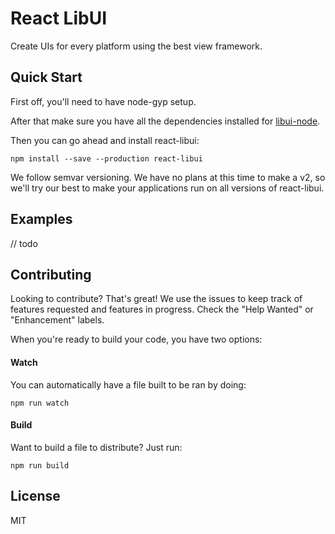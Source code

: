 # React LibUI
Create UIs for every platform using the best view framework.

## Quick Start

First off, you'll need to have node-gyp setup.

After that make sure you have all the dependencies installed for [libui-node](https://github.com/parro-it/libui-node).

Then you can go ahead and install react-libui:
```
npm install --save --production react-libui
```
We follow semvar versioning.
We have no plans at this time to make a v2, so we'll try our best to make your applications run on all versions of react-libui.

## Examples

// todo

## Contributing

Looking to contribute? That's great! We use the issues to keep track of features requested and features in progress. Check the "Help Wanted" or "Enhancement" labels.

When you're ready to build your code, you have two options:

#### Watch

You can automatically have a file built to be ran by doing:
```
npm run watch
```

#### Build

Want to build a file to distribute? Just run:
```
npm run build
```

## License

MIT

